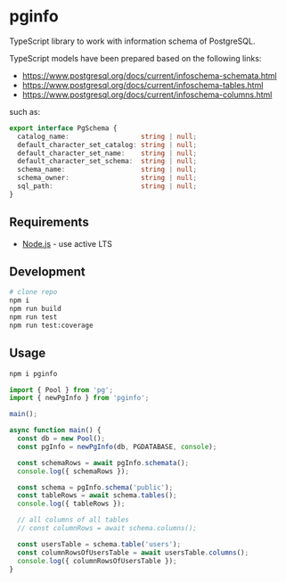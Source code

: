 # pginfo

TypeScript library to work with information schema of PostgreSQL.

TypeScript models have been prepared based on the following links:

* https://www.postgresql.org/docs/current/infoschema-schemata.html
* https://www.postgresql.org/docs/current/infoschema-tables.html
* https://www.postgresql.org/docs/current/infoschema-columns.html

such as:

```typescript
export interface PgSchema {
  catalog_name:                  string | null;
  default_character_set_catalog: string | null;
  default_character_set_name:    string | null;
  default_character_set_schema:  string | null;
  schema_name:                   string | null;
  schema_owner:                  string | null;
  sql_path:                      string | null;
}
```

## Requirements

* [Node.js](https://nodejs.org/en/) - use active LTS

## Development

```sh
# clone repo
npm i
npm run build
npm run test
npm run test:coverage
```

## Usage

```sh
npm i pginfo
```

```typescript
import { Pool } from 'pg';
import { newPgInfo } from 'pginfo';

main();

async function main() {
  const db = new Pool();
  const pgInfo = newPgInfo(db, PGDATABASE, console);

  const schemaRows = await pgInfo.schemata();
  console.log({ schemaRows });

  const schema = pgInfo.schema('public');
  const tableRows = await schema.tables();
  console.log({ tableRows });

  // all columns of all tables
  // const columnRows = await schema.columns();

  const usersTable = schema.table('users');
  const columnRowsOfUsersTable = await usersTable.columns();
  console.log({ columnRowsOfUsersTable });
}
```
